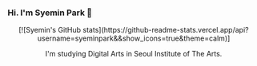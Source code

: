 ### Hi. I'm Syemin Park 👋

<div align="center">
[![Syemin's GitHub stats](https://github-readme-stats.vercel.app/api?username=syeminpark&&show_icons=true&theme=calm)]
 
I'm studying Digital Arts in Seoul Institute of The Arts. 




<!--
**syeminpark/syeminpark** is a ✨ _special_ ✨ repository because its `README.md` (this file) appears on your GitHub profile.

Here are some ideas to get you started:

- 🔭 I’m currently working on ...
- 🌱 I’m currently learning ...
- 👯 I’m looking to collaborate on ...
- 🤔 I’m looking for help with ...
- 💬 Ask me about ...
- 📫 How to reach me: ...
- 😄 Pronouns: ...
- ⚡ Fun fact: ...

</div>
-->




